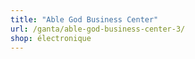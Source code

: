```yaml
---
title: "Able God Business Center"
url: /ganta/able-god-business-center-3/
shop: électronique
---
```

